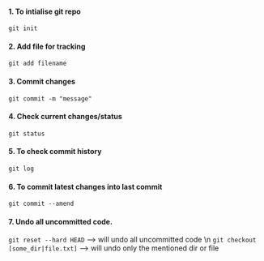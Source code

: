 #### 1. To intialise git repo
`git init`

#### 2. Add file for tracking
`git add filename`

#### 3. Commit changes 
`git commit -m "message"`

#### 4. Check current changes/status
`git status`

#### 5. To check commit history 
`git log`

#### 6. To commit latest changes into last commit 
`git commit --amend`

#### 7. Undo all uncommitted code.
`git reset --hard HEAD`  --> will undo all uncommitted code \n
`git checkout [some_dir|file.txt]` --> will undo only the mentioned dir or file
